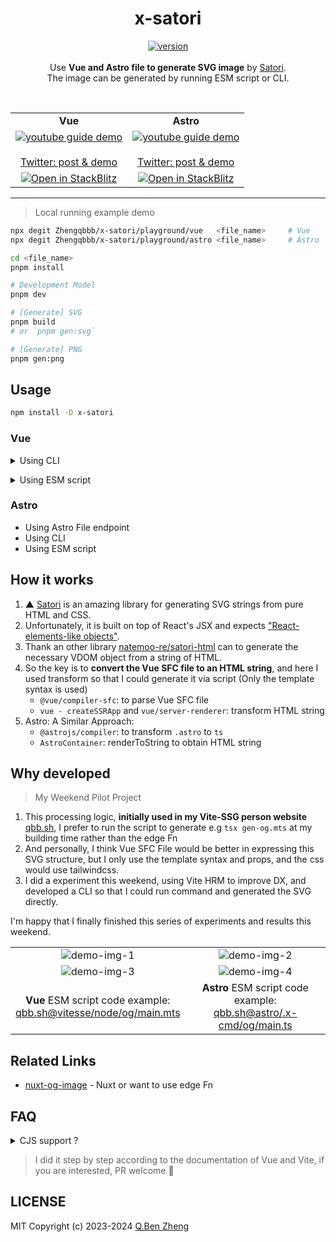 <h1 align="center">x-satori</h1>

<p align="center">
    <a href="https://www.npmjs.com/package/x-satori">
        <img alt="version" src="https://img.shields.io/npm/v/x-satori?color=212121&label=">
    </a><br><br>
    Use <b>Vue and Astro file to generate SVG image</b> by <a href="https://github.com/vercel/satori">Satori</a>.<br>
    The image can be generated by running ESM script or CLI.
</p>
<br>
<table>
    <tr>
        <td align="center" width="50%">
            <b>Vue</b>
        </td>
        <td align="center" width="50%">
            <b>Astro</b>
        </td>
    </tr>
    <tr>
        <td align="center" width="50%">
            <a href="https://youtu.be/8HkJg1a_Zew">
                <img alt="youtube guide demo" src="./demo-vue.gif">
            </a>
            <br>
            <br>
            <a href="https://twitter.com/zhengqbbb/status/1637849646075908096">
                Twitter: post & demo
            </a>
        </td>
        <td align="center" width="50%">
            <a href="https://youtu.be/8HkJg1a_Zew">
                <img alt="youtube guide demo" src="./demo-vue.gif">
            </a>
            <br>
            <br>
            <a href="https://twitter.com/zhengqbbb/status/1637849646075908096">
                Twitter: post & demo
            </a>
        </td>
    </tr>
    <tr>
        <td align="center" width="50%">
            <a href="https://stackblitz.com/edit/x-satori?file=package.json">
                <img alt="Open in StackBlitz" src="https://developer.stackblitz.com/img/open_in_stackblitz.svg">
            </a>
        </td>
        <td align="center" width="50%">
            <a href="https://stackblitz.com/edit/x-satori?file=package.json">
                <img alt="Open in StackBlitz" src="https://developer.stackblitz.com/img/open_in_stackblitz.svg">
            </a>
        </td>
    </tr>
</table>

---

> Local running example demo

```sh
npx degit Zhengqbbb/x-satori/playground/vue   <file_name>     # Vue
npx degit Zhengqbbb/x-satori/playground/astro <file_name>     # Astro

cd <file_name>
pnpm install

# Development Model
pnpm dev

# [Generate] SVG
pnpm build
# or `pnpm gen:svg`

# [Generate] PNG
pnpm gen:png
```

## Usage

```sh
npm install -D x-satori
```

### Vue

<details>
<summary>Using CLI</summary><br>

- Dependency: **Vue | Vite**

```sh
$ npx x-satori --help

SYNOPSIS:
    x-satori --template <template_file_path> --config <satori_config_path> [ --output <path> | --dev ]

OPTIONS:
    -d|--dev                   Turn on Dev mode
    -t|--template <path>       The Vue or Astro template file path
    -c|--config   <path>       The export satori configure file path
    -o|--output   <path>       Target output SVG path

EXAMPLES:
    x-satori --config "./satori.js" --template "./Template.vue" --dev
    x-satori --config "./satori.js" --template "./Template.vue"
    x-satori --config "./satori.js" --template "./Template.vue" -o image.svg
```

#### Configure

- Extends Satori options and add Vue file props option

```mjs
import { defineSatoriConfig } from 'x-satori/vue'

export default defineSatoriConfig({
    // ... Satori options
    props: {
        // ...Vue SFC props options
        // title: "Hello world"
    },
})
```
#### Vue template file

- **Only the template syntax is used**, and props are only used for hint completion
- [→ Satori supports common CSS features](https://github.com/vercel/satori#css)
- [→ Tailwindcss documentation](https://tailwindcss.com/docs/customizing-colors)

```html
<script setup lang="ts">
const props = defineProps({
  title: String,
})
</script>
<template>
  <div class="w-full h-full flex text-white bg-blue-500 items-center justify-center">
    <h1 :style="{ fontSize: '70px' }">
      {{ title }} 👋
    </h1>
  </div>
</template>
```

Example: [`playground/`](./playground/)

<br></details>

<details>
<summary>Using ESM script</summary><br>

- Dependency: **Vue**

```mjs
import { defineSatoriConfig, satoriVue } from 'x-satori/vue'

function main() {
    const _DIRNAME = typeof __dirname !== 'undefined'
        ? __dirname
        : dirname(fileURLToPath(import.meta.url))
    const _OUTPUT = resolve(_DIRNAME, './image/og.png')

    const templateStr = await readFile(resolve(_DIRNAME, './Template.vue'), 'utf8')
    const opt = defineSatoriConfig({
    // ... Satori options
        props: {
        // ...Vue SFC props options
        // title: "Hello world"
        },
    })
    const strSVG = await satoriVue(opt, templateStr)
    console.log(strSVG)
}
main()
```

Example: [`examples/run-esm-script`](./examples/run-esm-script/)

```sh
npm run gen:svg
npm run gen:png
```

</details>

### Astro

- Using Astro File endpoint
- Using CLI
- Using ESM script

## How it works
1. ▲ [Satori](https://github.com/vercel/satori) is an amazing library for generating SVG strings from pure HTML and CSS.
2. Unfortunately, it is built on top of React's JSX and expects ["React-elements-like objects"](https://github.com/vercel/satori#use-without-jsx).
3. Thank an other library [natemoo-re/satori-html](https://github.com/natemoo-re/satori-html) can to generate the necessary VDOM object from a string of HTML.
4. So the key is to **convert the Vue SFC file to an HTML string**, and here I used transform so that I could generate it via script (Only the template syntax is used)
    - `@vue/compiler-sfc`: to parse Vue SFC file
    - `vue - createSSRApp`  and `vue/server-renderer`: transform HTML string
5. Astro: A Similar Approach:
    - `@astrojs/compiler`: to transform `.astro` to `ts`
    - `AstroContainer`: renderToString to obtain HTML string

## Why developed

> My Weekend Pilot Project

1. This processing logic, **initially used in my Vite-SSG person website** [qbb.sh](https://github.com/Zhengqbbb/qbb.sh/blob/790c47026cb1baac34dee8642150ec1729fb0f39/package.json#L18), I prefer to run the script to generate e.g `tsx gen-og.mts` at my building time rather than the edge Fn
2. And personally, I think Vue SFC File would be better in expressing this SVG structure, but I only use the template syntax and props, and the css would use tailwindcss.
3. I did a experiment this weekend, using Vite HRM to improve DX, and developed a CLI so that I could run command and generated the SVG directly.

I'm happy that I finally finished this series of experiments and results this weekend. <br>

<table>
  <tr>
    <td align="center" width="50%">
        <img alt="demo-img-1"src="https://user-images.githubusercontent.com/40693636/226387222-e2de688d-bbb6-41a2-9454-d10d8fd7784d.png">
    </td>
    <td align="center" width="50%">
        <img alt="demo-img-2"src="https://github.com/user-attachments/assets/537bf3b7-a5b6-4f13-a558-bae051f0a47a">
    </td>
  </tr>
  <tr>
    <td align="center" width="50%">
        <img alt="demo-img-3"src="https://user-images.githubusercontent.com/40693636/226387837-18ec7fde-b4a1-4248-8bab-6aed67ce8d38.png">
    </td>
    <td align="center" width="50%">
        <img alt="demo-img-4"src="https://github.com/user-attachments/assets/8d56af6b-2b5c-480f-afc3-cc2697c62fd7">
    </td>
  </tr>
  <tr>
    <td align="center" width="50%">
        <b>Vue</b> ESM script code example:<br>
        <a href="https://github.com/Zhengqbbb/qbb.sh/tree/vitesse/build/node/og/main.mts">qbb.sh@vitesse/node/og/main.mts</a>
    </td>
    <td align="center" width="50%">
        <b>Astro</b> ESM script code example:<br>
        <a href="https://github.com/Zhengqbbb/qbb.sh/blob/v2.1.1/.x-cmd/og/main.ts">qbb.sh@astro/.x-cmd/og/main.ts</a>
    </td>
  </tr>
</table>

## Related Links

- [nuxt-og-image](https://github.com/harlan-zw/nuxt-og-image) - Nuxt or want to use edge Fn

## FAQ

<details>
<summary>CJS support ?</summary><br>

**Not supported**, waiting for upstream library [natemoo-re/ultrahtml](https://github.com/natemoo-re/ultrahtml/tree/main)

</details>

> I did it step by step according to the documentation of Vue and Vite, if you are interested, PR welcome 🤗
## LICENSE

MIT
Copyright (c) 2023-2024 [Q.Ben Zheng](https://github.com/Zhengqbbb)
